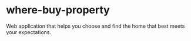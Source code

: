 # where-buy-property
Web application that helps you choose and find the home that best meets your expectations.
